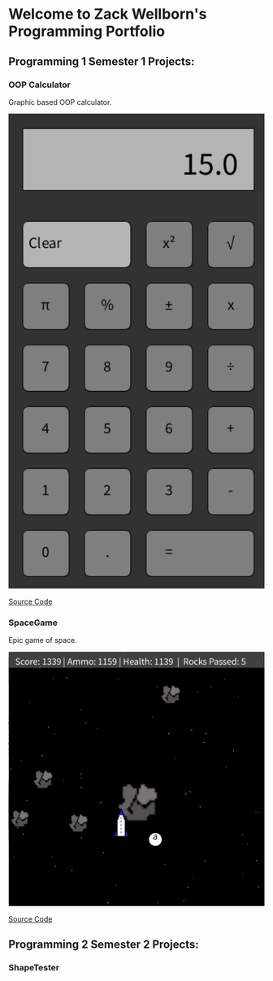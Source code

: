 # Welcome to Zack Wellborn's Programming Portfolio

## Programming 1 Semester 1 Projects:

### OOP Calculator
Graphic based OOP calculator. 

![Running Calculator](https://github.com/ZackWellborn/A2ProgrammingPortfolio/blob/main/Images/Calculator.png?raw=true)

[Source Code](https://github.com/ZackWellborn/A2ProgrammingPortfolio/tree/main/src/Calculator)

### SpaceGame
Epic game of space.

![Running SpaceGame](https://github.com/ZackWellborn/A2ProgrammingPortfolio/blob/main/Images/Space%20Game.png)

[Source Code]()

## Programming 2 Semester 2 Projects:

### ShapeTester
